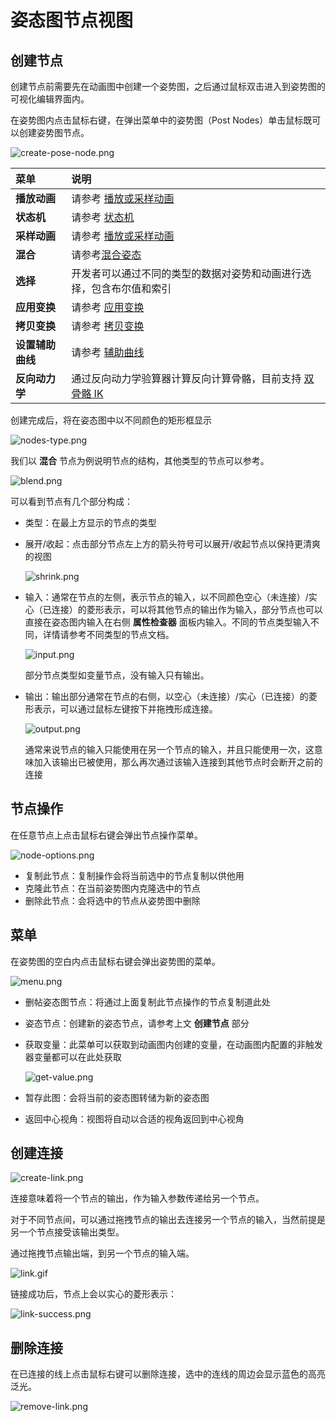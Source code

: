 # 姿态图节点视图

## 创建节点

创建节点前需要先在动画图中创建一个姿势图，之后通过鼠标双击进入到姿势图的可视化编辑界面内。

在姿势图内点击鼠标右键，在弹出菜单中的姿势图（Post Nodes）单击鼠标既可以创建姿势图节点。

![create-pose-node.png](./img/create-pose-node.png)

| 菜单 | 说明 |
| :-- | :-- |
| **播放动画** | 请参考 [播放或采样动画](./play-or-sample-motion.md)
| **状态机** | 请参考 [状态机](./state-machine.md)
| **采样动画**  |请参考  [播放或采样动画](./play-or-sample-motion.md)
|  **混合** | 请参考[混合姿态](./blend-poses.md)
| **选择** | 开发者可以通过不同的类型的数据对姿势和动画进行选择，包含布尔值和索引 |
| **应用变换** | 请参考 [应用变换](./modify-pose.md#%E5%BA%94%E7%94%A8%E5%8F%98%E6%8D%A2)|
| **拷贝变换** | 请参考 [拷贝变换](./modify-pose.md#%E6%8B%B7%E8%B4%9D%E5%8F%98%E6%8D%A2)|
| **设置辅助曲线** | 请参考 [辅助曲线](../../auxiliary-curve/index.md)|
| **反向动力学** | 通过反向动力学验算器计算反向计算骨骼，目前支持 [双骨骼 IK](./modify-pose.md#%E5%8F%8C%E9%AA%A8%E9%AA%BC-ik) |

创建完成后，将在姿态图中以不同颜色的矩形框显示

![nodes-type.png](./img/nodes-type.png)

我们以 **混合** 节点为例说明节点的结构，其他类型的节点可以参考。

![blend.png](./img/blend.png)

可以看到节点有几个部分构成：

- 类型：在最上方显示的节点的类型
- 展开/收起：点击部分节点左上方的箭头符号可以展开/收起节点以保持更清爽的视图

    ![shrink.png](./img/shrink.png)

- 输入：通常在节点的左侧，表示节点的输入，以不同颜色空心（未连接）/实心（已连接）的菱形表示，可以将其他节点的输出作为输入，部分节点也可以直接在姿态图内输入在右侧 **属性检查器** 面板内输入。不同的节点类型输入不同，详情请参考不同类型的节点文档。

    ![input.png](./img/input.png)

    部分节点类型如变量节点，没有输入只有输出。

- 输出：输出部分通常在节点的右侧，以空心（未连接）/实心（已连接）的菱形表示，可以通过鼠标左键按下并拖拽形成连接。

    ![output.png](./img/output.png)

    通常来说节点的输入只能使用在另一个节点的输入，并且只能使用一次，这意味加入该输出已被使用，那么再次通过该输入连接到其他节点时会断开之前的连接

## 节点操作

在任意节点上点击鼠标右键会弹出节点操作菜单。

![node-options.png](./img/node-options.png)

- 复制此节点：复制操作会将当前选中的节点复制以供他用
- 克隆此节点：在当前姿势图内克隆选中的节点
- 删除此节点：会将选中的节点从姿势图中删除

## 菜单

在姿势图的空白内点击鼠标右键会弹出姿势图的菜单。

![menu.png](./img/menu.png)

- 删帖姿态图节点：将通过上面复制此节点操作的节点复制道此处
- 姿态节点：创建新的姿态节点，请参考上文 **创建节点** 部分
- 获取变量：此菜单可以获取到动画图内创建的变量，在动画图内配置的非触发器变量都可以在此处获取

    ![get-value.png](img/get-value.png)

- 暂存此图：会将当前的姿态图转储为新的姿态图
- 返回中心视角：视图将自动以合适的视角返回到中心视角

## 创建连接

![create-link.png](./img/create-link.png)

连接意味着将一个节点的输出，作为输入参数传递给另一个节点。

对于不同节点间，可以通过拖拽节点的输出去连接另一个节点的输入，当然前提是另一个节点接受该输出类型。

通过拖拽节点输出端，到另一个节点的输入端。

![link.gif](./img/link.gif)

链接成功后，节点上会以实心的菱形表示：

![link-success.png](./img/link-success.png)

## 删除连接

在已连接的线上点击鼠标右键可以删除连接，选中的连线的周边会显示蓝色的高亮泛光。

![remove-link.png](./img/remove-link.png)
